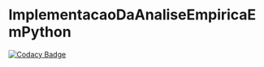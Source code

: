 # ImplementacaoDaAnaliseEmpiricaEmPython
[![Codacy Badge](https://api.codacy.com/project/badge/Grade/bda192aef5db4b7395328135103121c9)](https://app.codacy.com/gh/Stuart9Alex/ImplementacaoDaAnaliseEmpiricaEmPython?utm_source=github.com&utm_medium=referral&utm_content=Stuart9Alex/ImplementacaoDaAnaliseEmpiricaEmPython&utm_campaign=Badge_Grade)